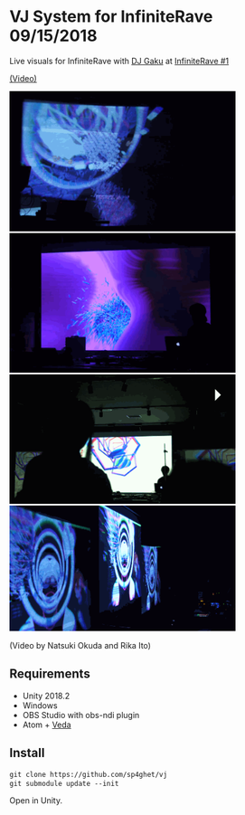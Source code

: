 # VJ System for InfiniteRave 09/15/2018

Live visuals for InfiniteRave with [DJ Gaku](https://soundcloud.com/gakunagashima) at [InfiniteRave #1](https://1nfiniterave.peatix.com/)

[(Video)](https://youtu.be/OTTJK_li17s?t=177)

<p>
<img src="./imgs/vj1.gif" width="400px"/>
<img src="./imgs/vj3.gif" width="400px"/>
<img src="./imgs/vj2.gif" width="400px"/>
<img src="./imgs/vj4.gif" width="400px"/>
</p>

(Video by Natsuki Okuda and Rika Ito)

## Requirements

- Unity 2018.2
- Windows
- OBS Studio with obs-ndi plugin
- Atom + [Veda](https://github.com/fand/veda)


## Install

```shell
git clone https://github.com/sp4ghet/vj
git submodule update --init
```

Open in Unity.
